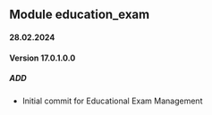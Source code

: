 ## Module education_exam

#### 28.02.2024
#### Version 17.0.1.0.0
##### ADD
- Initial commit for Educational Exam Management
